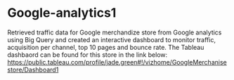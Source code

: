 # Google-analytics1
Retrieved traffic data for Google merchandize store from Google analytics using Big Query and created an interactive dashboard to monitor traffic, acquisition per channel, top 10 pages and bounce rate.
The Tableau dashbaord can be found for this store in the link below:
https://public.tableau.com/profile/jade.green#!/vizhome/GoogleMerchanisestore/Dashboard1
